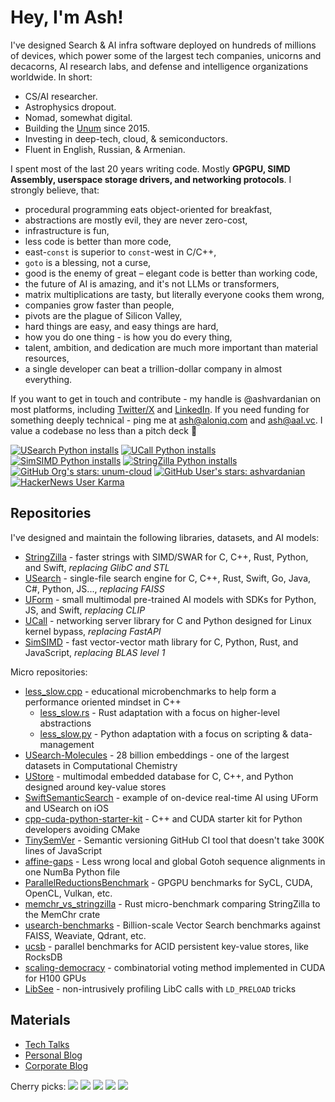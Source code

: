 # Hey, I'm Ash!

I've designed Search & AI infra software deployed on hundreds of millions of devices, which power some of the largest tech companies, unicorns and decacorns, AI research labs, and defense and intelligence organizations worldwide.
In short:

- CS/AI researcher.
- Astrophysics dropout.
- Nomad, somewhat digital.
- Building the [Unum](https://unum.cloud) since 2015.
- Investing in deep-tech, cloud, & semiconductors.
- Fluent in English, Russian, & Armenian.

I spent most of the last 20 years writing code.
Mostly __GPGPU, SIMD Assembly, userspace storage drivers, and networking protocols__.
I strongly believe, that:

- procedural programming eats object-oriented for breakfast,
- abstractions are mostly evil, they are never zero-cost,
- infrastructure is fun,
- less code is better than more code,
- east-`const` is superior to `const`-west in C/C++,
- `goto` is a blessing, not a curse,
- good is the enemy of great – elegant code is better than working code,
- the future of AI is amazing, and it's not LLMs or transformers,
- matrix multiplications are tasty, but literally everyone cooks them wrong,
- companies grow faster than people,
- pivots are the plague of Silicon Valley,
- hard things are easy, and easy things are hard,
- how you do one thing - is how you do every thing,
- talent, ambition, and dedication are much more important than material resources,
- a single developer can beat a trillion-dollar company in almost everything.

If you want to get in touch and contribute - my handle is @ashvardanian on most platforms, including [Twitter/X](https://twitter.com/ashvardanian) and [LinkedIn](https://linkedin.com/in/ashvardanian).
If you need funding for something deeply technical - ping me at ash@aloniq.com and ash@aal.vc.
I value a codebase no less than a pitch deck 🤗

[![USearch Python installs](https://static.pepy.tech/personalized-badge/usearch?period=total&units=abbreviation&left_color=black&right_color=blue&left_text=USearch%20Python%20installs)](https://github.com/unum-cloud/usearch)
[![UCall Python installs](https://static.pepy.tech/personalized-badge/ucall?period=total&units=abbreviation&left_color=black&right_color=blue&left_text=UCall%20Python%20installs)](https://github.com/unum-cloud/ucall)
[![SimSIMD Python installs](https://static.pepy.tech/personalized-badge/simsimd?period=total&units=abbreviation&left_color=black&right_color=blue&left_text=SimSIMD%20Python%20installs)](https://github.com/ashvardanian/simsimd)
[![StringZilla Python installs](https://static.pepy.tech/personalized-badge/stringzilla?period=total&units=abbreviation&left_color=black&right_color=blue&left_text=StringZilla%20Python%20installs)](https://github.com/ashvardanian/stringzilla)
[![GitHub Org's stars: unum-cloud](https://img.shields.io/github/stars/unum-cloud?style=social&label=Unum%20Stars)](https://github.com/unum-cloud)
[![GitHub User's stars: ashvardanian](https://img.shields.io/github/stars/ashvardanian?style=social&label=Personal%20Stars)](https://github.com/ashvardanian)
[![HackerNews User Karma](https://img.shields.io/hackernews/user-karma/ashvardanian?label=HackerNews)](https://ashvardanian.com/about#hackernews)

## Repositories

I've designed and maintain the following libraries, datasets, and AI models:

- [StringZilla](https://github.com/ashvardanian/StringZilla) - faster strings with SIMD/SWAR for C, C++, Rust, Python, and Swift, _replacing GlibC and STL_
- [USearch](https://github.com/unum-cloud/USearch) - single-file search engine for C, C++, Rust, Swift, Go, Java, C#, Python, JS..., _replacing FAISS_
- [UForm](https://github.com/unum-cloud/UForm) - small multimodal pre-trained AI models with SDKs for Python, JS, and Swift, _replacing CLIP_
- [UCall](https://github.com/unum-cloud/UCall) - networking server library for C and Python designed for Linux kernel bypass, _replacing FastAPI_
- [SimSIMD](https://github.com/ashvardanian/SimSIMD) - fast vector-vector math library for C, Python, Rust, and JavaScript, _replacing BLAS level 1_

Micro repositories:

- [less_slow.cpp](https://github.com/ashvardanian/less_slow.cpp) - educational microbenchmarks to help form a performance oriented mindset in C++
  - [less_slow.rs](https://github.com/ashvardanian/less_slow.rs) - Rust adaptation with a focus on higher-level abstractions
  - [less_slow.py](https://github.com/ashvardanian/less_slow.py) - Python adaptation with a focus on scripting & data-management
- [USearch-Molecules](https://github.com/ashvardanian/USearch-Molecules) - 28 billion embeddings - one of the largest datasets in Computational Chemistry
- [UStore](https://github.com/unum-cloud/UStore) - multimodal embedded database for C, C++, and Python designed around key-value stores
- [SwiftSemanticSearch](https://github.com/ashvardanian/SwiftSemanticSearch) - example of on-device real-time AI using UForm and USearch on iOS
- [cpp-cuda-python-starter-kit](https://github.com/ashvardanian/cpp-cuda-python-starter-kit) - C++ and CUDA starter kit for Python developers avoiding CMake
- [TinySemVer](https://github.com/ashvardanian/tinysemver) - Semantic versioning GitHub CI tool that doesn't take 300K lines of JavaScript
- [affine-gaps](https://github.com/ashvardanian/affine-gaps) - Less wrong local and global Gotoh sequence alignments in one NumBa Python file
- [ParallelReductionsBenchmark](https://github.com/ashvardanian/ParallelReductionsBenchmark) - GPGPU benchmarks for SyCL, CUDA, OpenCL, Vulkan, etc.
- [memchr_vs_stringzilla](https://github.com/ashvardanian/memchr_vs_stringzilla) - Rust micro-benchmark comparing StringZilla to the MemChr crate
- [usearch-benchmarks](https://github.com/unum-cloud/usearch-benchmarks) - Billion-scale Vector Search benchmarks against FAISS, Weaviate, Qdrant, etc.
- [ucsb](https://github.com/unum-cloud/ucsb) - parallel benchmarks for ACID persistent key-value stores, like RocksDB
- [scaling-democracy](https://github.com/ashvardanian/scaling-democracy) - combinatorial voting method implemented in CUDA for H100 GPUs
- [LibSee](https://github.com/ashvardanian/libsee) - non-intrusively profiling LibC calls with `LD_PRELOAD` tricks

## Materials

- [Tech Talks](https://ashvardanian.com/talks)
- [Personal Blog](https://ashvardanian.com/archives)
- [Corporate Blog](https://www.unum.cloud/blog)

Cherry picks:
[![](https://img.shields.io/youtube/views/ybWeUf_hC7o?label=Designing%20the%20fastest%20ACID%20Key-Value%20Store%2C%202022)](https://www.youtube.com/watch?v=ybWeUf_hC7o&list=PL2kcrNAeGTFzZbccNB3P_xruYPskMmwRT)
[![](https://img.shields.io/youtube/views/AA4RI6o0h1U?label=Dive%20into%20the%20general%20putposes%20GPU%20programming%2C%202019)](https://www.youtube.com/watch?v=AA4RI6o0h1U&list=PL2kcrNAeGTFzZbccNB3P_xruYPskMmwRT)
[![](https://img.shields.io/youtube/views/PQKYc0zK0iU?label=Bird's%20Eye%20View%20of%20Open-Source%20AI%20Infrastructure%2C%202023)](https://www.youtube.com/watch?v=PQKYc0zK0iU&list=PL2kcrNAeGTFzZbccNB3P_xruYPskMmwRT&t=65s)
[![](https://img.shields.io/youtube/views/UMrhB3icP9w?label=Vector%20Search%20and%20Databases%20at%20Scale%2C%202023)](https://www.youtube.com/watch?v=UMrhB3icP9w&list=PL2kcrNAeGTFzZbccNB3P_xruYPskMmwRT&t=65s)
[![](https://img.shields.io/youtube/views/L9ELuU3GeNc?label=Fantastic%20Data%20Science%20Libraries%20and%20Where%20to%20Find%20Them%2C%202023)](https://www.youtube.com/watch?v=L9ELuU3GeNc&list=PL2kcrNAeGTFzZbccNB3P_xruYPskMmwRT)

